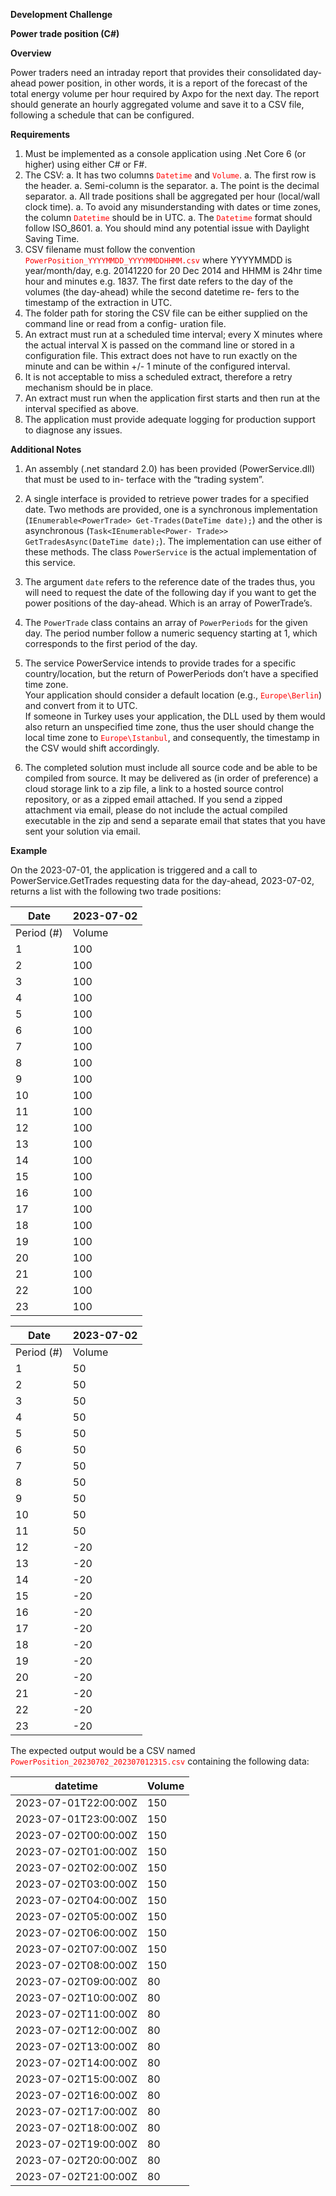 ﻿**Development Challenge** 

<b>**Power trade position (C#)**</b>

**Overview**  

Power traders need an intraday report that provides their consolidated day-ahead power position, in other words, it is a report of the forecast of the total energy volume per hour required by Axpo for the next day. The report should generate an hourly aggregated volume and save it to a CSV file, following a schedule that can be configured. 

**Requirements**  

1. Must be implemented as a console application using .Net Core 6 (or higher) using either C# or F#.  
1. The CSV: 
    a. It has two columns <code style="color: red">Datetime</code> and <code style="color: red">Volume</code>. 
    a. The first row is the header. 
    a. Semi-column is the separator. 
    a. The point is the decimal separator. 
    a. All trade positions shall be aggregated per hour (local/wall clock time). 
    a. To avoid any misunderstanding with dates or time zones, the column <code style="color: red">Datetime</code> should be in UTC. 
    a. The <code style="color: red">Datetime</code> format should follow ISO\_8601. 
    a. You should mind any potential issue with Daylight Saving Time. 
3. CSV filename must follow the convention <code style="color: red">PowerPosition\_YYYYMMDD\_YYYYMMDDHHMM.csv</code> where YYYYMMDD is year/month/day, e.g. 20141220 for 20 Dec 2014 and HHMM is 24hr time hour and minutes e.g. 1837. The first date refers to the day of the volumes (the day-ahead) while the second datetime re- fers to the timestamp of the extraction in UTC. 
3. The folder path for storing the CSV file can be either supplied on the command line or read from a config- uration file.  
3. An extract must run at a scheduled time interval; every X minutes where the actual interval X is passed on the command line or stored in a configuration file. This extract does not have to run exactly on the minute and can be within +/- 1 minute of the configured interval.  
3. It is not acceptable to miss a scheduled extract, therefore a retry mechanism should be in place. 
3. An extract must run when the application first starts and then run at the interval specified as above.  
3. The application must provide adequate logging for production support to diagnose any issues. 


**Additional Notes**

1. An assembly (.net standard 2.0) has been provided (PowerService.dll) that must be used to in- terface with the “trading system”.  
1. A single interface is provided to retrieve power trades for a specified date. Two methods are provided, one is a synchronous implementation (`IEnumerable<PowerTrade> Get-Trades(DateTime date);`) and the other is asynchronous (`Task<IEnumerable<Power- Trade>> GetTradesAsync(DateTime date);`). The implementation can use either of these methods. The class `PowerService` is the actual implementation of this service.  
1. The argument `date` refers to the reference date of the trades thus, you will need to request the date of the following day if you want to get the power positions of the day-ahead. Which is an array of PowerTrade’s. 
4. The `PowerTrade` class contains an array of `PowerPeriods` for the given day. The period number follow a numeric sequency starting at 1, which corresponds to the first period of the day.  
4. The service PowerService intends to provide trades for a specific country/location, but the return of PowerPeriods don’t have a specified time zone.
  </br>Your application should consider a default location (e.g., <code style="color: red">Europe\Berlin</code>) and convert from it to UTC.
  </br>If someone in Turkey uses your application, the DLL used by them would also return an unspecified time zone, thus the user should change the local time zone to <code style="color: red">Europe\Istanbul</code>, and consequently, the timestamp in the CSV would shift accordingly.  

6. The completed solution must include all source code and be able to be compiled from source. It may be delivered as (in order of preference) a cloud storage link to a zip file, a link to a hosted source control repository, or as a zipped email attached. If you send a zipped attachment via email, please do not include the actual compiled executable in the zip and send a separate email that states that you have sent your solution via email. 

**Example** 

On the 2023-07-01, the application is triggered and a call to PowerService.GetTrades requesting data for the day-ahead, 2023-07-02, returns a list with the following two trade positions: 

|Date |2023-07-02 |
| - | - |
|Period (#) |Volume |
|1 |100 |
|2 |100 |
|3 |100 |
|4 |100 |
|5 |100 |
|6 |100 |
|7 |100 |
|8 |100 |
|9 |100 |
|10 |100 |
|11 |100 |
|12 |100 |
|13 |100 |
|14 |100 |
|15 |100 |
|16 |100 |
|17 |100 |
|18 |100 |
|19 |100 |
|20 |100 |
|21 |100 |
|22 |100 |
|23 |100 |


|Date |2023-07-02 |
| - | - |
|Period (#) |Volume |
|1 |50 |
|2 |50 |
|3 |50 |
|4 |50 |
|5 |50 |
|6 |50 |
|7 |50 |
|8 |50 |
|9 |50 |
|10 |50 |
|11 |50 |
|12 |-20 |
|13 |-20 |
|14 |-20 |
|15 |-20 |
|16 |-20 |
|17 |-20 |
|18 |-20 |
|19 |-20 |
|20 |-20 |
|21 |-20 |
|22 |-20 |
|23 |-20 |

The expected output would be a CSV named <code style="color: red">PowerPosition\_20230702\_202307012315.csv</code> containing the following data: 



|datetime |Volume |
| - | - |
|2023-07-01T22:00:00Z |150 |
|2023-07-01T23:00:00Z |150 |
|2023-07-02T00:00:00Z |150 |
|2023-07-02T01:00:00Z |150 |
|2023-07-02T02:00:00Z |150 |
|2023-07-02T03:00:00Z |150 |
|2023-07-02T04:00:00Z |150 |
|2023-07-02T05:00:00Z |150 |
|2023-07-02T06:00:00Z |150 |
|2023-07-02T07:00:00Z |150 |
|2023-07-02T08:00:00Z |150 |
|2023-07-02T09:00:00Z |80 |
|2023-07-02T10:00:00Z |80 |
|2023-07-02T11:00:00Z |80 |
|2023-07-02T12:00:00Z |80 |
|2023-07-02T13:00:00Z |80 |
|2023-07-02T14:00:00Z |80 |
|2023-07-02T15:00:00Z |80 |
|2023-07-02T16:00:00Z |80 |
|2023-07-02T17:00:00Z |80 |
|2023-07-02T18:00:00Z |80 |
|2023-07-02T19:00:00Z |80 |
|2023-07-02T20:00:00Z |80 |
|2023-07-02T21:00:00Z |80 |
